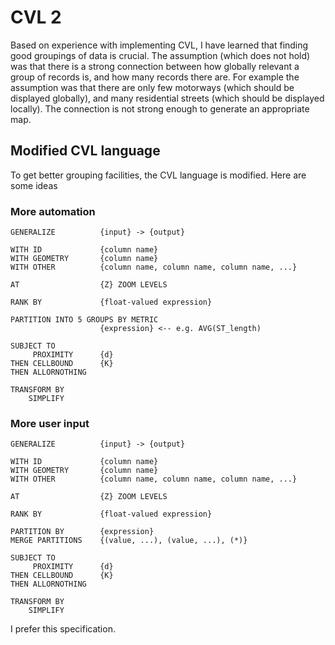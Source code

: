 # CVL 2

Based on experience with implementing CVL, I have learned that finding good groupings of data is crucial. The assumption (which does not hold) was that there is a strong connection between how globally relevant a group of records is, and how many records there are. For example the assumption was that there are only few motorways (which should be displayed globally), and many residential streets (which should be displayed locally). The connection is not strong enough to generate an appropriate map. 

## Modified CVL language

To get better grouping facilities, the CVL language is modified. Here are some ideas

### More automation

```cvl
GENERALIZE 			{input} -> {output} 

WITH ID 			{column name}
WITH GEOMETRY		{column name}
WITH OTHER			{column name, column name, column name, ...}

AT  				{Z} ZOOM LEVELS

RANK BY 			{float-valued expression}

PARTITION INTO 5 GROUPS BY METRIC
 					{expression} <-- e.g. AVG(ST_length)

SUBJECT TO 
	 PROXIMITY 		{d} 
THEN CELLBOUND 		{K} 
THEN ALLORNOTHING 

TRANSFORM BY
	SIMPLIFY
```

### More user input

```cvl
GENERALIZE 			{input} -> {output} 

WITH ID 			{column name}
WITH GEOMETRY		{column name}
WITH OTHER			{column name, column name, column name, ...}

AT  				{Z} ZOOM LEVELS

RANK BY 			{float-valued expression}

PARTITION BY 		{expression}
MERGE PARTITIONS	{(value, ...), (value, ...), (*)}

SUBJECT TO 
	 PROXIMITY 		{d} 
THEN CELLBOUND 		{K} 
THEN ALLORNOTHING 

TRANSFORM BY
	SIMPLIFY
```

I prefer this specification.
